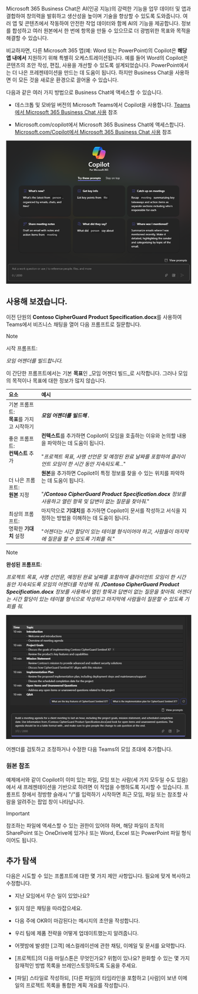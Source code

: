 Microsoft 365 Business Chat은 AI(인공 지능)의 강력한 기능을 업무 데이터 및 앱과 결합하여 창의력을 발휘하고 생산성을 높이며 기술을 향상할 수 있도록 도와줍니다. 여러 앱 및 콘텐츠에서 작동하여 안전한 작업 데이터와 함께 AI의 기능을 제공합니다. 정보를 합성하고 여러 원본에서 한 번에 항목을 만들 수 있으므로 더 광범위한 목표와 목적을 해결할 수 있습니다.

비교하자면, 다른 Microsoft 365 앱(예: Word 또는 PowerPoint)의 Copilot은 **해당 앱 내에서** 지원하기 위해 특별히 오케스트레이션됩니다. 예를 들어 Word의 Copilot은 콘텐츠의 초안 작성, 편집, 사용을 개선할 수 있도록 설계되었습니다. PowerPoint에서는 더 나은 프레젠테이션을 만드는 데 도움이 됩니다. 하지만 Business Chat을 사용하면 이 모든 것을 새로운 환경으로 끌어올 수 있습니다.

다음과 같은 여러 가지 방법으로 Business Chat에 액세스할 수 있습니다.

- 데스크톱 및 모바일 버전의 Microsoft Teams에서 Copilot을 사용합니다. [Teams에서 Microsoft 365 Business Chat 사용](https://support.microsoft.com/topic/open-microsoft-365-chat-in-teams-c6de0a62-4f9e-479d-b5f2-af036e342181) 참조

- Microsoft.com/copilot에서 Microsoft 365 Business Chat에 액세스합니다. [Microsoft.com/Copilot에서 Microsoft 365 Business Chat 사용](https://support.microsoft.com/topic/use-microsoft-365-chat-at-microsoft365-com-or-in-the-microsoft-365-office-app-4a2538f9-962f-4c7c-a368-f6006bc13d6f) 참조

![Teams의 Copilot 채팅 환경 스크린샷](../media/copilot-chat-experience-teams.png)

## 사용해 보겠습니다.

이전 단원의 **Contoso CipherGuard Product Specification.docx**를 사용하여 Teams에서 비즈니스 채팅을 열어 다음 프롬프트로 질문합니다.

> [!NOTE]
> 시작 프롬프트:
>
> _모임 어젠더를 빌드합니다._

이 간단한 프롬프트에서는 기본 **목표**인 _모임 어젠더 빌드_로 시작합니다. 그러나 모임의 목적이나 목표에 대한 정보가 많지 않습니다.

| 요소 | 예시 |
| :------ | :------- |
| 기본 프롬프트: <br>**목표**를 가지고 시작하기 | **_모임 어젠더를 빌드해 ._** |
| 좋은 프롬프트: <br>**컨텍스트** 추가 | **컨텍스트**를 추가하면 Copilot이 모임을 호출하는 이유와 논의할 내용을 파악하는 데 도움이 됩니다.<br><br>"_프로젝트 목표, 사명 선언문 및 예정된 완료 날짜를 포함하여 클라이언트 모임이 한 시간 동안 지속되도록..._" |
| 더 나은 프롬프트: <br>**원본** 지정 | **원본**을 추가하면 Copilot이 특정 정보를 찾을 수 있는 위치를 파악하는 데 도움이 됩니다.<br><br>"_**/Contoso CipherGuard Product Specification.docx** 정보를 사용하고 열린 항목 및 답변이 없는 질문을 찾아줘._" |
| 최상의 프롬프트: <br>명확한 **기대치** 설정 | 마지막으로 **기대치**를 추가하면 Copilot이 문서를 작성하고 서식을 지정하는 방법을 이해하는 데 도움이 됩니다.<br><br>"_어젠더는 시간 할당이 있는 테이블 형식이어야 하고, 사람들이 마지막에 질문을 할 수 있도록 기회를 줘._" |

> [!NOTE]
> **완성된 프롬프트**:
>
> _프로젝트 목표, 사명 선언문, 예정된 완료 날짜를 포함하여 클라이언트 모임이 한 시간 동안 지속되도록 모임의 어젠더를 작성해 줘. **/Contoso CipherGuard Product Specification.docx** 정보를 사용해서 열린 항목과 답변이 없는 질문을 찾아줘. 어젠더는 시간 할당이 있는 테이블 형식으로 작성하고 마지막에 사람들이 질문할 수 있도록 기회를 줘._

[![작성된 프롬프트 결과를 그래프 지원 채팅이 있는 Teams의 Copilot을 사용하여 샘플 문서와 비교한 스크린샷.](../media/copilot-chat-draft-agenda-teams.png)](../media/copilot-chat-draft-agenda-teams.png#lightbox)

어젠더를 검토하고 조정하거나 수정한 다음 Teams의 모임 초대에 추가합니다.

### 원본 참조

예제에서와 같이 Copilot이 이미 있는 파일, 모임 또는 사람(세 가지 모두일 수도 있음)에서 새 프레젠테이션을 기반으로 하려면 이 작업을 수행하도록 지시할 수 있습니다. 프롬프트 창에서 정방향 슬래시 "/"를 입력하기 시작하면 최근 모임, 파일 또는 참조할 사람을 알려주는 팝업 창이 나타납니다.

> [!IMPORTANT]
> 참조하는 파일에 액세스할 수 있는 권한이 있어야 하며, 해당 파일이 조직의 SharePoint 또는 OneDrive에 있거나 또는 Word, Excel 또는 PowerPoint 파일 형식이어도 됩니다.

## 추가 탐색

다음은 시도할 수 있는 프롬프트에 대한 몇 가지 제안 사항입니다. 필요에 맞게 복사하고 수정합니다.

- 지난 모임에서 무슨 일이 있었나요?

- 읽지 않은 채팅을 따라잡으세요.

- 다음 주에 OKR이 마감된다는 메시지의 초안을 작성합니다.

- 우리 팀에 제품 전략을 어떻게 업데이트했는지 알려줍니다.

- 어젯밤에 발생한 [고객] 에스컬레이션에 관한 채팅, 이메일 및 문서를 요약합니다.

- [프로젝트]의 다음 마일스톤은 무엇인가요? 위험이 있나요? 완화할 수 있는 몇 가지 잠재적인 방법 목록을 브레인스토밍하도록 도움을 주세요.

- [파일] 스타일로 작성하되, [다른 파일]의 타임라인을 포함하고 [사람]이 보낸 이메일의 프로젝트 목록을 통합한 계획 개요를 작성합니다. 

